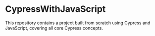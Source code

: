 # CypressWithJavaScript
This repository contains a project built from scratch using Cypress and JavaScript, covering all core Cypress concepts.
